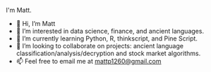 I'm Matt. 
- 👋 Hi, I’m Matt
- 👀 I’m interested in data science, finance, and ancient languages.
- 🌱 I’m currently learning Python, R, thinkscript, and Pine Script.
- 💞️ I’m looking to collaborate on projects: ancient language classification/analysis/decryption and stock market algorithms.
- 📫 Feel free to email me at mattp1260@gmail.com

<!---
spearhead7/spearhead7 is a ✨ special ✨ repository because its `README.md` (this file) appears on your GitHub profile.
You can click the Preview link to take a look at your changes.
--->
